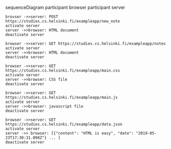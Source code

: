sequenceDiagram
    participant browser
    participant server

    brovser ->>server: POST https://studies.cs.helsinki.fi/exampleapp/new_note
    activate server
    server ->>browser: HTML document
    deactivate server

    browser ->>server: GET https://studies.cs.helsinki.fi/exampleapp/notes
    activate server
    server ->>browser: HTML document
    deactivate server

    browser ->>server: GET https://studies.cs.helsinki.fi/exampleapp/main.css
    activate server
    server ->>browser: CSS file
    deactivate server

    browser ->>server: GET https://studies.cs.helsinki.fi/exampleapp/main.js
    activate server
    server ->>browser: javascript file
    deactivate server

    browser ->>server: GET https://studies.cs.helsinki.fi/exampleapp/data.json
    activate server
    server ->> browser: [{"content": "HTML is easy", "date": "2019-05-23T17:30:31.098Z"} ... ]
    deactivate server